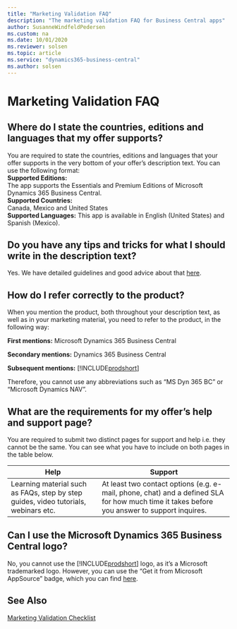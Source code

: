 ```yaml
---
title: "Marketing Validation FAQ"
description: "The marketing validation FAQ for Business Central apps"
author: SusanneWindfeldPedersen
ms.custom: na
ms.date: 10/01/2020
ms.reviewer: solsen
ms.topic: article
ms.service: "dynamics365-business-central"
ms.author: solsen
---
```


# Marketing Validation FAQ
 

## Where do I state the countries, editions and languages that my offer supports?  
You are required to state the countries, editions and languages that your offer supports in the very bottom of your offer’s description text. You can use the following format:  
**Supported Editions:**  
    The app supports the Essentials and Premium Editions of Microsoft Dynamics 365 Business Central.  
**Supported Countries:**  
    Canada, Mexico and United States  
**Supported Languages:**
    This app is available in English (United States) and Spanish (Mexico). 
 
## Do you have any tips and tricks for what I should write in the description text?  

Yes. We have detailed guidelines and good advice about that [here](readiness-checklist-c-offer-description.md).  

## How do I refer correctly to the product?  

When you mention the product, both throughout your description text, as well as in your marketing material, you need to refer to the product, in the following way:  
 
**First mentions:** Microsoft Dynamics 365 Business Central  
 
**Secondary mentions:** Dynamics 365 Business Central  
 
**Subsequent mentions:** [!INCLUDE[prodshort](../includes/prodshort.md)] 
 
Therefore, you cannot use any abbreviations such as “MS Dyn 365 BC” or “Microsoft Dynamics NAV”. 
 
## What are the requirements for my offer’s help and support page?

You are required to submit two distinct pages for support and help i.e. they cannot be the same. You can see what you have to include on both pages in the table below.  

|Help|Support|
|----|-------|
|Learning material such as FAQs, step by step guides, video tutorials, webinars etc.|At least two contact options (e.g. e-mail, phone, chat) and a defined SLA for how much time it takes before you answer to support inquires.|

## Can I use the Microsoft Dynamics 365 Business Central logo?  

No, you cannot use the [!INCLUDE[prodshort](../includes/prodshort.md)] logo, as it’s a Microsoft trademarked logo. However, you can use the “Get it from Microsoft AppSource” badge, which you can find [here](https://appsource.microsoft.com/blogs/new-get-it-from-badging-for-microsoft-appsource-and-azure-marketplace-available-in-the-marketing-resources-guide). 

## See Also

[Marketing Validation Checklist](readiness-checklist-marketing.md)  